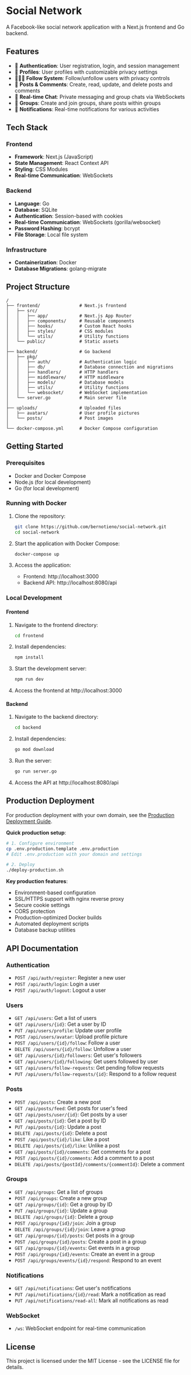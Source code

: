 # Social Network

A Facebook-like social network application with a Next.js frontend and Go backend.

## Features

- 🔐 **Authentication**: User registration, login, and session management
- 👤 **Profiles**: User profiles with customizable privacy settings
- 🧑‍🤝‍🧑 **Follow System**: Follow/unfollow users with privacy controls
- 📝 **Posts & Comments**: Create, read, update, and delete posts and comments
- 💬 **Real-time Chat**: Private messaging and group chats via WebSockets
- 👥 **Groups**: Create and join groups, share posts within groups
- 🔔 **Notifications**: Real-time notifications for various activities

## Tech Stack

### Frontend
- **Framework**: Next.js (JavaScript)
- **State Management**: React Context API
- **Styling**: CSS Modules
- **Real-time Communication**: WebSockets

### Backend
- **Language**: Go
- **Database**: SQLite
- **Authentication**: Session-based with cookies
- **Real-time Communication**: WebSockets (gorilla/websocket)
- **Password Hashing**: bcrypt
- **File Storage**: Local file system

### Infrastructure
- **Containerization**: Docker
- **Database Migrations**: golang-migrate

## Project Structure

```
/
├── frontend/               # Next.js frontend
│   ├── src/
│   │   ├── app/            # Next.js App Router
│   │   ├── components/     # Reusable components
│   │   ├── hooks/          # Custom React hooks
│   │   ├── styles/         # CSS modules
│   │   └── utils/          # Utility functions
│   └── public/             # Static assets
│
├── backend/                # Go backend
│   ├── pkg/
│   │   ├── auth/           # Authentication logic
│   │   ├── db/             # Database connection and migrations
│   │   ├── handlers/       # HTTP handlers
│   │   ├── middleware/     # HTTP middleware
│   │   ├── models/         # Database models
│   │   ├── utils/          # Utility functions
│   │   └── websocket/      # WebSocket implementation
│   └── server.go           # Main server file
│
├── uploads/                # Uploaded files
│   ├── avatars/            # User profile pictures
│   └── posts/              # Post images
│
└── docker-compose.yml      # Docker Compose configuration
```

## Getting Started

### Prerequisites

- Docker and Docker Compose
- Node.js (for local development)
- Go (for local development)

### Running with Docker

1. Clone the repository:
   ```bash
   git clone https://github.com/bernotieno/social-network.git
   cd social-network
   ```

2. Start the application with Docker Compose:
   ```bash
   docker-compose up
   ```

3. Access the application:
   - Frontend: http://localhost:3000
   - Backend API: http://localhost:8080/api

### Local Development

#### Frontend

1. Navigate to the frontend directory:
   ```bash
   cd frontend
   ```

2. Install dependencies:
   ```bash
   npm install
   ```

3. Start the development server:
   ```bash
   npm run dev
   ```

4. Access the frontend at http://localhost:3000

#### Backend

1. Navigate to the backend directory:
   ```bash
   cd backend
   ```

2. Install dependencies:
   ```bash
   go mod download
   ```

3. Run the server:
   ```bash
   go run server.go
   ```

4. Access the API at http://localhost:8080/api

## Production Deployment

For production deployment with your own domain, see the [Production Deployment Guide](PRODUCTION_DEPLOYMENT.md).

**Quick production setup**:
```bash
# 1. Configure environment
cp .env.production.template .env.production
# Edit .env.production with your domain and settings

# 2. Deploy
./deploy-production.sh
```

**Key production features**:
- Environment-based configuration
- SSL/HTTPS support with nginx reverse proxy
- Secure cookie settings
- CORS protection
- Production-optimized Docker builds
- Automated deployment scripts
- Database backup utilities

## API Documentation

### Authentication

- `POST /api/auth/register`: Register a new user
- `POST /api/auth/login`: Login a user
- `POST /api/auth/logout`: Logout a user

### Users

- `GET /api/users`: Get a list of users
- `GET /api/users/{id}`: Get a user by ID
- `PUT /api/users/profile`: Update user profile
- `POST /api/users/avatar`: Upload profile picture
- `POST /api/users/{id}/follow`: Follow a user
- `DELETE /api/users/{id}/follow`: Unfollow a user
- `GET /api/users/{id}/followers`: Get user's followers
- `GET /api/users/{id}/following`: Get users followed by user
- `GET /api/users/follow-requests`: Get pending follow requests
- `PUT /api/users/follow-requests/{id}`: Respond to a follow request

### Posts

- `POST /api/posts`: Create a new post
- `GET /api/posts/feed`: Get posts for user's feed
- `GET /api/posts/user/{id}`: Get posts by a user
- `GET /api/posts/{id}`: Get a post by ID
- `PUT /api/posts/{id}`: Update a post
- `DELETE /api/posts/{id}`: Delete a post
- `POST /api/posts/{id}/like`: Like a post
- `DELETE /api/posts/{id}/like`: Unlike a post
- `GET /api/posts/{id}/comments`: Get comments for a post
- `POST /api/posts/{id}/comments`: Add a comment to a post
- `DELETE /api/posts/{postId}/comments/{commentId}`: Delete a comment

### Groups

- `GET /api/groups`: Get a list of groups
- `POST /api/groups`: Create a new group
- `GET /api/groups/{id}`: Get a group by ID
- `PUT /api/groups/{id}`: Update a group
- `DELETE /api/groups/{id}`: Delete a group
- `POST /api/groups/{id}/join`: Join a group
- `DELETE /api/groups/{id}/join`: Leave a group
- `GET /api/groups/{id}/posts`: Get posts in a group
- `POST /api/groups/{id}/posts`: Create a post in a group
- `GET /api/groups/{id}/events`: Get events in a group
- `POST /api/groups/{id}/events`: Create an event in a group
- `POST /api/groups/events/{id}/respond`: Respond to an event

### Notifications

- `GET /api/notifications`: Get user's notifications
- `PUT /api/notifications/{id}/read`: Mark a notification as read
- `PUT /api/notifications/read-all`: Mark all notifications as read

### WebSocket

- `/ws`: WebSocket endpoint for real-time communication

## License

This project is licensed under the MIT License - see the LICENSE file for details.
